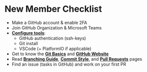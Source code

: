 # New Member Checklist

-   Make a GitHub account & enable 2FA
-   Join GitHub Organization & Microsoft Teams
-   **[Configure tools](workstation-setup.md)**:
    -   GitHub authentication (ssh-keys)
    -   Git install
    -   VSCode (+ PlatformIO if applicable)
-   Get to know the **[Git Basics](../getting-started/git.md)** and **[GitHub Website](../getting-started/github/github.md)**
-   Read **[Branching Guide](../standards/branching.md)**, **[Commit Style](../standards/commits.md)**, and **[Pull Requests](../standards/prs.md)** pages
-   Find an issue (tasks in GitHub) and work on your first PR
